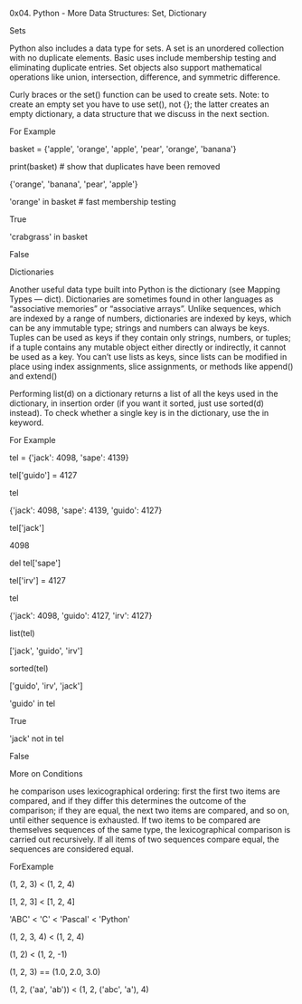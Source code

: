 0x04. Python - More Data Structures: Set, Dictionary

Sets

Python also includes a data type for sets. A set is an unordered collection with no duplicate elements. Basic uses include membership testing and eliminating duplicate entries. Set objects also support mathematical operations like union, intersection, difference, and symmetric difference.

Curly braces or the set() function can be used to create sets. Note: to create an empty set you have to use set(), not {}; the latter creates an empty dictionary, a data structure that we discuss in the next section.

For Example

basket = {'apple', 'orange', 'apple', 'pear', 'orange', 'banana'}

print(basket)                      # show that duplicates have been removed

{'orange', 'banana', 'pear', 'apple'}

'orange' in basket                 # fast membership testing

True

'crabgrass' in basket

False

 Dictionaries


Another useful data type built into Python is the dictionary (see Mapping Types — dict). Dictionaries are sometimes found in other languages as “associative memories” or “associative arrays”. Unlike sequences, which are indexed by a range of numbers, dictionaries are indexed by keys, which can be any immutable type; strings and numbers can always be keys. Tuples can be used as keys if they contain only strings, numbers, or tuples; if a tuple contains any mutable object either directly or indirectly, it cannot be used as a key. You can’t use lists as keys, since lists can be modified in place using index assignments, slice assignments, or methods like append() and extend()

Performing list(d) on a dictionary returns a list of all the keys used in the dictionary, in insertion order (if you want it sorted, just use sorted(d) instead). To check whether a single key is in the dictionary, use the in keyword.

For Example

tel = {'jack': 4098, 'sape': 4139}

tel['guido'] = 4127

tel

{'jack': 4098, 'sape': 4139, 'guido': 4127}

tel['jack']

4098

del tel['sape']

tel['irv'] = 4127

tel

{'jack': 4098, 'guido': 4127, 'irv': 4127}

list(tel)

['jack', 'guido', 'irv']

sorted(tel)

['guido', 'irv', 'jack']

'guido' in tel

True

'jack' not in tel

False

More on Conditions

he comparison uses lexicographical ordering: first the first two items are compared, and if they differ this determines the outcome of the comparison; if they are equal, the next two items are compared, and so on, until either sequence is exhausted. If two items to be compared are themselves sequences of the same type, the lexicographical comparison is carried out recursively. If all items of two sequences compare equal, the sequences are considered equal.

ForExample

(1, 2, 3)              < (1, 2, 4)

[1, 2, 3]              < [1, 2, 4]

'ABC' < 'C' < 'Pascal' < 'Python'

(1, 2, 3, 4)           < (1, 2, 4)

(1, 2)                 < (1, 2, -1)

(1, 2, 3)             == (1.0, 2.0, 3.0)

(1, 2, ('aa', 'ab'))   < (1, 2, ('abc', 'a'), 4)